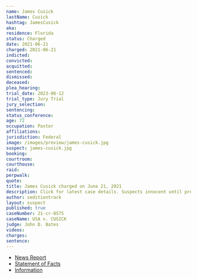 ```yaml
---
name: James Cusick
lastName: Cusick
hashtag: JamesCusick
aka:
residence: Florida
status: Charged
date: 2021-06-21
charged: 2021-06-21
indicted:
convicted:
acquitted:
sentenced:
dismissed:
deceased:
plea_hearing:
trial_date: 2023-06-12
trial_type: Jury Trial
jury_selection:
sentencing:
status_conference:
age: 72
occupation: Pastor
affiliations:
jurisdiction: Federal
image: /images/preview/james-cusick.jpg
suspect: james-cusick.jpg
booking:
courtroom:
courthouse:
raid:
perpwalk:
quote:
title: James Cusick charged on June 21, 2021
description: Click for latest case details. Suspects innocent until proven guilty.
author: seditiontrack
layout: suspect
published: true
caseNumber: 21-cr-0575
caseName: USA v. CUSICK
judge: John D. Bates
videos:
charges:
sentence:
---
```

- [News Report](https://www.clickorlando.com/news/local/2021/06/24/florida-pastors-arrested-in-connection-with-capitol-riot/)
- [Statement of Facts](https://www.justice.gov/usao-dc/case-multi-defendant/file/1405931/download)
- [Information](https://www.justice.gov/usao-dc/case-multi-defendant/file/1424616/download)
